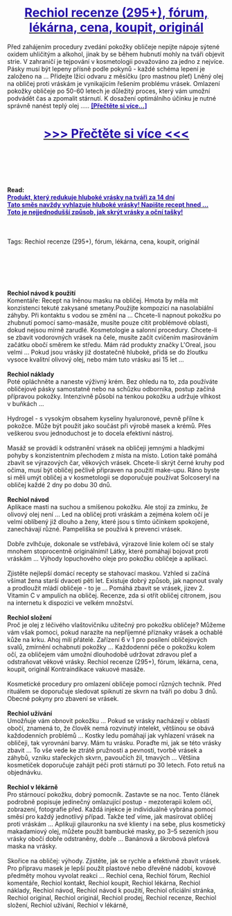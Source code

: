 <h1 style="text-align: center;"><a href="https://mnz.bertansade.ru/LSXytF56?sub_id_1=cz-newb-rechiol-new1"><strong><span style="color: rgb(38, 17, 169);">Rechiol recenze (295+), fórum, lékárna, cena, koupit, originál</span></strong></a></h1>
<p>Před zahájením procedury zvedání pokožky obličeje nepijte nápoje sýtené oxidem uhličitým a alkohol, jinak by se během hubnutí mohly na tváři objevit strie. V zahraničí je tejpování v kosmetologii považováno za jedno z nejvíce. Pásky musí být lepeny přísně podle pokynů - každé schéma lepení je založeno na ... Přidejte lžíci odvaru z měsíčku (pro mastnou pleť) Lněný olej na obličej proti vráskám je vynikajícím řešením problému vrásek. Omlazení pokožky obličeje po 50-60 letech je důležitý proces, který vám umožní podvádět čas a zpomalit stárnutí. K dosažení optimálního účinku je nutné správně nanést teplý olej ..... <strong><a href="https://mnz.bertansade.ru/LSXytF56?sub_id_1=cz-newb-rechiol-new1"><span style="color: rgb(38, 17, 169);">[Přečtěte si více...]</span></a></strong></p>
<h1 style="text-align: center;"><a href="https://mnz.bertansade.ru/LSXytF56?sub_id_1=cz-newb-rechiol-new1"><strong><span style="color: rgb(38, 17, 169);"> >>> Přečtěte si více <<< </span></strong></a></h1>
<br>
<br>
<br>
<br>
<br>
<b>Read:</b><br>
<b><a href="https://mnz.bertansade.ru/LSXytF56?sub_id_1=cz-newb-rechiol-new1"><span style="color: rgb(38, 17, 169);">Produkt, který redukuje hluboké vrásky na tváři za 14 dní</span></a></b><br>
<b><a href="https://mnz.bertansade.ru/LSXytF56?sub_id_1=cz-newb-rechiol-new1"><span style="color: rgb(38, 17, 169);">Tato směs navždy vyhlazuje hluboké vrásky! Napište recept hned ...</span></a></b><br>
<b><a href="https://mnz.bertansade.ru/LSXytF56?sub_id_1=cz-newb-rechiol-new1"><span style="color: rgb(38, 17, 169);">Toto je nejjednodušší způsob, jak skrýt vrásky a oční tašky!</span></a></b><br>
<br><br><br>
Tags: Rechiol recenze (295+), fórum, lékárna, cena, koupit, originál<br><br><br><br><br><br><br>
<b>Rechiol návod k použití</b><br>
Komentáře: Recept na lněnou masku na obličej. Hmota by měla mít konzistenci tekuté zakysané smetany.Použijte kompozici na nasolabiální záhyby. Při kontaktu s vodou se změní na ... Chcete-li napnout pokožku po zhubnutí pomocí samo-masáže, musíte pouze cítit problémové oblasti, dokud nejsou mírně zarudlé. Kosmetologie a salonní procedury. Chcete-li se zbavit vodorovných vrásek na čele, musíte začít cvičením masírováním začátku obočí směrem ke středu. Mám rád produkty značky L'Oreal, jsou velmi ... Pokud jsou vrásky již dostatečně hluboké, přidá se do žloutku vysoce kvalitní olivový olej, nebo mám tuto vrásku asi 15 let ...
<br><br>
<b>Rechiol náklady</b><br>
Poté opláchněte a naneste výživný krém. Bez ohledu na to, zda používáte obličejové pásky samostatně nebo na schůzku odborníka, postup začíná přípravou pokožky. Intenzivně působí na tenkou pokožku a udržuje vlhkost v buňkách ...
<br><br>
Hydrogel - s vysokým obsahem kyseliny hyaluronové, pevně přilne k pokožce. Může být použit jako součást při výrobě masek a krémů. Přes veškerou svou jednoduchost je to docela efektivní nástroj.
<br><br>
Masáž se provádí k odstranění vrásek na obličeji jemnými a hladkými pohyby s konzistentním přechodem z místa na místo. Lotion také pomáhá zbavit se výrazových čar, věkových vrásek. Chcete-li skrýt černé kruhy pod očima, musí být obličej pečlivě připraven na použití make-upu. Ráno byste si měli umýt obličej a v kosmetologii se doporučuje používat Solcoseryl na obličej každé 2 dny po dobu 30 dnů.
<br><br>
<b>Rechiol návod</b><br>
Aplikace masti na suchou a smíšenou pokožku. Ale stojí za zmínku, že olivový olej není ... Led na obličej proti vráskám a zejména kolem očí je velmi oblíbený již dlouho a ženy, které jsou s tímto účinkem spokojené, zanechávají různé. Pampeliška se používá k prevenci vrásek.
<br><br>
Dobře zvlhčuje, dokonale se vstřebává, výrazové linie kolem očí se staly mnohem stoprocentně originálními! Látky, které pomáhají bojovat proti vráskám ... Výhody lopuchového oleje pro pokožku obličeje a aplikaci.
<br><br>
Zjistěte nejlepší domácí recepty se stahovací maskou. Vzhled si začíná všímat žena starší dvaceti pěti let. Existuje dobrý způsob, jak napnout svaly a prodloužit mládí obličeje - to je ... Pomáhá zbavit se vrásek, jizev 2. Vitamin C v ampulích na obličej. Recenze, zda si otřít obličej citronem, jsou na internetu k dispozici ve velkém množství.
<br><br>
<b>Rechiol složení</b><br>
Proč je olej z léčivého vlaštovičníku užitečný pro pokožku obličeje? Můžeme vám však pomoci, pokud narazíte na nepříjemné příznaky vrásek a ochablé kůže na krku. Ahoj milí přátelé. Zařízení 6 v 1 pro posílení obličejových svalů, zmírnění ochabnutí pokožky ... Každodenní péče o pokožku kolem očí, za obličejem vám umožní dlouhodobě udržovat zdravou pleť a odstraňovat věkové vrásky. Rechiol recenze (295+), fórum, lékárna, cena, koupit, originál Kontraindikace vakuové masáže.
<br><br>
Kosmetické procedury pro omlazení obličeje pomocí různých technik. Před rituálem se doporučuje sledovat spiknutí ze skvrn na tváři po dobu 3 dnů. Obecné pokyny pro zbavení se vrásek.
<br><br>
<b>Rechiol užívání</b><br>
Umožňuje vám obnovit pokožku ... Pokud se vrásky nacházejí v oblasti obočí, znamená to, že člověk nemá rozvinutý intelekt, většinou se obává každodenních problémů ... Kostky ledu pomáhají jak vyhlazení vrásek na obličeji, tak vyrovnání barvy. Mám tu vrásku. Poraďte mi, jak se této vrásky zbavit ... To vše vede ke ztrátě pružnosti a pevnosti, tvorbě vrásek a záhybů, vzniku stařeckých skvrn, pavoučích žil, tmavých ... Většina kosmetiček doporučuje zahájit péči proti stárnutí po 30 letech. Foto retuš na objednávku.
<br><br>
<b>Rechiol v lékárně</b><br>
Pro stárnoucí pokožku, dobrý pomocník. Zastavte se na noc. Tento článek podrobně popisuje jedinečný omlazující postup - mezoterapii kolem očí, zobrazení, fotografie před. Každá injekce je individuálně vybrána pomocí směsí pro každý jednotlivý případ. Takže teď víme, jak masírovat obličej proti vráskám ... Aplikuji gilauronku na své klienty i na sebe, plus kosmetický makadamiový olej, můžete použít bambucké masky, po 3–5 sezeních jsou vrásky obočí dobře odstraněny, dobře ... Banánová a škrobová pleťová maska na vrásky.
<br><br>
Skořice na obličej: výhody. Zjistěte, jak se rychle a efektivně zbavit vrásek. Pro přípravu masek je lepší použít plastové nebo dřevěné nádobí, kovové předměty mohou vyvolat reakci ...
Rechiol cena, Rechiol fórum, Rechiol komentáře, Rechiol kontakt, Rechiol koupit, Rechiol lékárna, Rechiol náklady, Rechiol návod, Rechiol návod k použití, Rechiol oficiální stránka, Rechiol original, Rechiol originál, Rechiol prodej, Rechiol recenze, Rechiol složení, Rechiol užívání, Rechiol v lékárně,  
